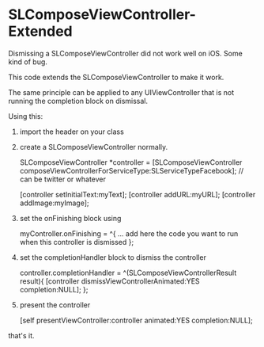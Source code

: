 SLComposeViewController-Extended
================================

Dismissing a SLComposeViewController did not work well on iOS. Some kind of bug.

This code extends the SLComposeViewController to make it work.

The same principle can be applied to any UIViewController that is not running the completion
block on dismissal.

Using this:

1) import the header on your class
2) create a SLComposeViewController normally.

    SLComposeViewController *controller = [SLComposeViewController
                  composeViewControllerForServiceType:SLServiceTypeFacebook]; // can be twitter or whatever
    
    [controller setInitialText:myText];
    [controller addURL:myURL];
    [controller addImage:myImage];


3) set the onFinishing block using

    myController.onFinishing = ^{
        ... add here the code you want to run when this controller is dismissed
    };
 
4) set the completionHandler block to dismiss the controller

    controller.completionHandler = ^(SLComposeViewControllerResult result){
        [controller dismissViewControllerAnimated:YES completion:NULL];
    };
    
5) present the controller

    [self presentViewController:controller
            animated:YES
          completion:NULL];
          
that's it.

    
    
    
